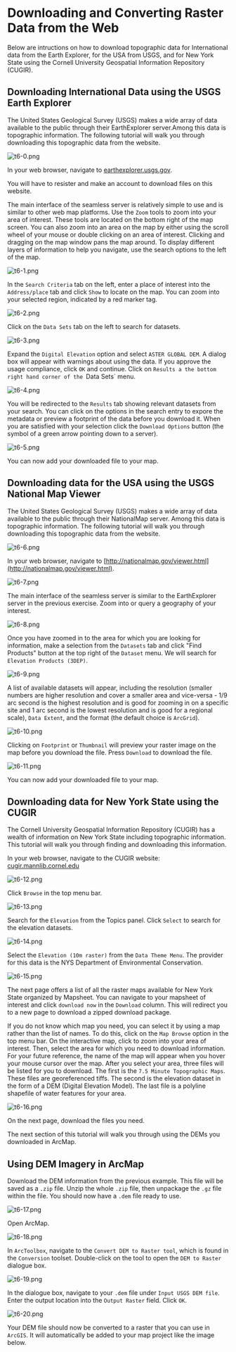 # Downloading and Converting Raster Data from the Web

Below are intructions on how to download topographic data for International data from the Earth Explorer, for the USA from USGS, and for New York State using the Cornell University Geospatial Information Repository (CUGIR).

## Downloading International Data using the USGS Earth Explorer

The United States Geological Survey (USGS) makes a wide array of data available to the public through their EarthExplorer server.Among this data is topographic information. The following tutorial will walk you through downloading this topographic data from the website.

![t6-0.png](https://github.com/jai2125/gis_tutorials/blob/master/Images/Tutorial_06/t6-0.png)

In your web browser, navigate to [earthexplorer.usgs.gov](earthexplorer.usgs.gov).

You will have to resister and make an account to download files on this website.

The main interface of the seamless server is relatively simple to use and is similar to other web map platforms. Use the `Zoom` tools to zoom into your area of interest. These tools are located on the bottom right of the map screen. You can also zoom into an area on the map by either using the scroll wheel of your mouse or double clicking on an area of interest. Clicking and dragging on the map window pans the map around. To display different layers of information to help you navigate, use the search options to the left of the map.

![t6-1.png](https://github.com/jai2125/gis_tutorials/blob/master/Images/Tutorial_06/t6-1.png)

In the `Search Criteria` tab on the left, enter a place of interest into the `Address/place` tab and click `Show` to locate on the map. You can zoom into your selected region, indicated by a red marker tag.

![t6-2.png](https://github.com/jai2125/gis_tutorials/blob/master/Images/Tutorial_06/t6-2.png)

Click on the `Data Sets` tab on the left to search for datasets.

![t6-3.png](https://github.com/jai2125/gis_tutorials/blob/master/Images/Tutorial_06/t6-3.png)

Expand the `Digital Elevation` option and select `ASTER GLOBAL DEM`. A dialog box will appear with warnings about using the data. If you approve the usage compliance, click `OK` and continue. Click on `Results a the bottom right hand corner of the `Data Sets` menu.

![t6-4.png](https://github.com/jai2125/gis_tutorials/blob/master/Images/Tutorial_06/t6-4.png)

You will be redirected to the `Results` tab showing relevant datasets from your search. You can click on the options in the search entry to expore the metadata or preview a footprint of the data before you download it. When you are satisfied with your selection click the `Download Options` button (the symbol of a green arrow pointing down to a server). 

![t6-5.png](https://github.com/jai2125/gis_tutorials/blob/master/Images/Tutorial_06/t6-5.png)

You can now add your downloaded file to your map.

## Downloading data for the USA using the USGS National Map Viewer

The United States Geological Survey (USGS) makes a wide array of data available to the public through their NationalMap server. Among this data is topographic information. The following tutorial will walk you through downloading this topographic data from the website.

![t6-6.png](https://github.com/jai2125/gis_tutorials/blob/master/Images/Tutorial_06/t6-6.png)

In your web browser, navigate to [http://nationalmap.gov/viewer.html](http://nationalmap.gov/viewer.html).

![t6-7.png](https://github.com/jai2125/gis_tutorials/blob/master/Images/Tutorial_06/t6-7.png)

The main interface of the seamless server is similar to the EarthExplorer server in the previous exercise. Zoom into or query a geography of your interest.

![t6-8.png](https://github.com/jai2125/gis_tutorials/blob/master/Images/Tutorial_06/t6-8.png)

Once you have zoomed in to the area for which you are looking for information, make a selection from the `Datasets` tab and click "Find Products" button at the top right of the `Dataset` menu. We will search for `Elevation Products (3DEP)`.

![t6-9.png](https://github.com/jai2125/gis_tutorials/blob/master/Images/Tutorial_06/t6-9.png)

A list of available datasets will appear, including the resolution (smaller numbers are higher resolution and cover a smaller area and vice-versa - 1/9 arc second is the highest resolution and is good for zooming in on a specific site and 1 arc second is the lowest resolution and is good for a regional scale), `Data Extent`, and the format (the default choice is `ArcGrid`). 

![t6-10.png](https://github.com/jai2125/gis_tutorials/blob/master/Images/Tutorial_06/t6-10.png)

Clicking on `Footprint` or `Thumbnail` will preview your raster image on the map before you download the file. Press `Download` to download the file.

![t6-11.png](https://github.com/jai2125/gis_tutorials/blob/master/Images/Tutorial_06/t6-11.png)

You can now add your downloaded file to your map.

## Downloading data for New York State using the CUGIR

The Cornell University Geospatial Information Repository (CUGIR) has a wealth of information on New York State including topographic information. This tutorial will walk you through finding and downloading this information.

In your web browser, navigate to the CUGIR website: [cugir.mannlib.cornel.edu](cugir.mannlib.cornel.edu)

![t6-12.png](https://github.com/jai2125/gis_tutorials/blob/master/Images/Tutorial_06/t6-12.png)

Click `Browse` in the top menu bar.

![t6-13.png](https://github.com/jai2125/gis_tutorials/blob/master/Images/Tutorial_06/t6-13.png)

Search for the `Elevation` from the Topics panel. Click `Select` to search for the elevation datasets.

![t6-14.png](https://github.com/jai2125/gis_tutorials/blob/master/Images/Tutorial_06/t6-14.png)

Select the `Elevation (10m raster)` from the `Data Theme Menu`. The provider for this data is the NYS Department of Environmental Conservation.

![t6-15.png](https://github.com/jai2125/gis_tutorials/blob/master/Images/Tutorial_06/t6-15.png)

The next page offers a list of all the raster maps available for New York State organized by Mapsheet. You can navigate to your mapsheet of interest and click `download now` in the `Download` column. This will redirect you to a new page to download a zipped download package.

If you do not know which map you need, you can select it by using a map rather than the list of names. To do this, click on the `Map Browse` option in the top menu bar. On the interactive map, click to zoom into your area of interest. Then, select the area for which you need to download information. For your future reference, the name of the map will appear when you hover your mouse cursor over the map. After you select your area, three files will be listed for you to download. The first is the `7.5 Minute Topographic Maps`. These files are georeferenced tiffs. The second is the elevation dataset in the form of a DEM (Digital Elevation Model). The last file is a polyline shapefile of water features for your area. 

![t6-16.png](https://github.com/jai2125/gis_tutorials/blob/master/Images/Tutorial_06/t6-16.png)

On the next page, download the files you need.

The next section of this tutorial will walk you through using the DEMs you downloaded in ArcMap.

## Using DEM Imagery in ArcMap

Download the DEM information from the previous example. This file will be saved as a `.zip` file. Unzip the whole `.zip` file, then unpackage the `.gz` file within the file. You should now have a `.dem` file ready to use.

![t6-17.png](https://github.com/jai2125/gis_tutorials/blob/master/Images/Tutorial_06/t6-17.png)

Open ArcMap.

![t6-18.png](https://github.com/jai2125/gis_tutorials/blob/master/Images/Tutorial_06/t6-18.png)

In `ArcToolbox`, navigate to the `Convert DEM to Raster tool`, which is found in the `Conversion` toolset. Double-click on the tool to open the `DEM to Raster` dialogue box.

![t6-19.png](https://github.com/jai2125/gis_tutorials/blob/master/Images/Tutorial_06/t6-19.png)

In the dialogue box, navigate to your `.dem` file under `Input USGS DEM file`.
Enter the output location into the `Output Raster` field.
Click `OK`.

![t6-20.png](https://github.com/jai2125/gis_tutorials/blob/master/Images/Tutorial_06/t6-20.png)

Your DEM file should now be converted to a raster that you can use in `ArcGIS`. It will automatically be added to your map project like the image below.